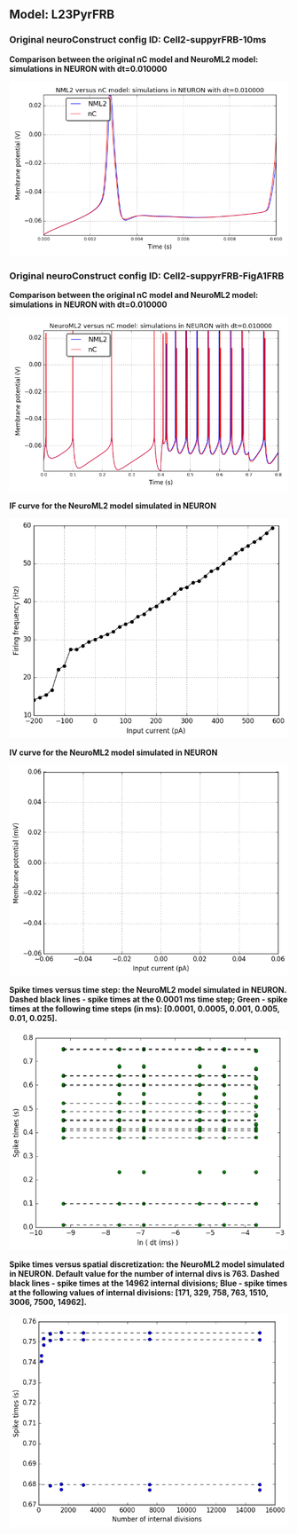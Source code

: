  
         
## Model: L23PyrFRB

### Original neuroConstruct config ID: Cell2-suppyrFRB-10ms

**Comparison between the original nC model and NeuroML2 model: simulations in NEURON with dt=0.010000**

![Simulation](nC_vs_NML2_Cell2-suppyrFRB-10ms.png)

### Original neuroConstruct config ID: Cell2-suppyrFRB-FigA1FRB

**Comparison between the original nC model and NeuroML2 model: simulations in NEURON with dt=0.010000**

![Simulation](nC_vs_NML2_Cell2-suppyrFRB-FigA1FRB.png)

**IF curve for the NeuroML2 model simulated in NEURON**

![Simulation](IF_L23PyrFRB.png)

**IV curve for the NeuroML2 model simulated in NEURON**

![Simulation](IV_L23PyrFRB.png)

**Spike times versus time step: the NeuroML2 model simulated in NEURON.
Dashed black lines - spike times at the 0.0001 ms time step; Green - spike times at the following time steps (in ms): [0.0001, 0.0005, 0.001, 0.005, 0.01, 0.025].**

![Simulation](Dt_L23PyrFRB.png)

**Spike times versus spatial discretization: the NeuroML2 model simulated in NEURON.
Default value for the number of internal divs is 763.
Dashed black lines - spike times at the 14962 internal divisions; Blue - spike times at the following values of internal divisions:
[171, 329, 758, 763, 1510, 3006, 7500, 14962].**

![Simulation](Dx_L23PyrFRB.png)